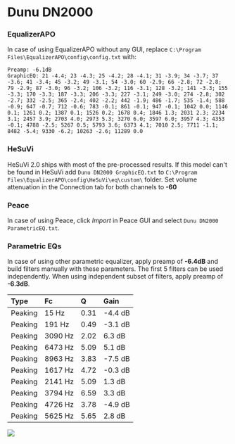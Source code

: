 # Dunu DN2000

### EqualizerAPO
In case of using EqualizerAPO without any GUI, replace `C:\Program Files\EqualizerAPO\config\config.txt`
with:
```
Preamp: -6.1dB
GraphicEQ: 21 -4.4; 23 -4.3; 25 -4.2; 28 -4.1; 31 -3.9; 34 -3.7; 37 -3.6; 41 -3.4; 45 -3.2; 49 -3.1; 54 -3.0; 60 -2.9; 66 -2.8; 72 -2.8; 79 -2.9; 87 -3.0; 96 -3.2; 106 -3.2; 116 -3.1; 128 -3.2; 141 -3.3; 155 -3.3; 170 -3.3; 187 -3.3; 206 -3.3; 227 -3.1; 249 -3.0; 274 -2.8; 302 -2.7; 332 -2.5; 365 -2.4; 402 -2.2; 442 -1.9; 486 -1.7; 535 -1.4; 588 -0.9; 647 -0.7; 712 -0.6; 783 -0.1; 861 -0.1; 947 -0.1; 1042 0.0; 1146 0.1; 1261 0.2; 1387 0.1; 1526 0.2; 1678 0.4; 1846 1.3; 2031 2.3; 2234 3.1; 2457 3.9; 2703 4.0; 2973 5.3; 3270 6.0; 3597 6.0; 3957 4.3; 4353 -0.1; 4788 -2.5; 5267 0.5; 5793 3.6; 6373 4.1; 7010 2.5; 7711 -1.1; 8482 -5.4; 9330 -6.2; 10263 -2.6; 11289 0.0
```

### HeSuVi
HeSuVi 2.0 ships with most of the pre-processed results. If this model can't be found in HeSuVi add
`Dunu DN2000 GraphicEQ.txt` to `C:\Program Files\EqualizerAPO\config\HeSuVi\eq\custom\` folder.
Set volume attenuation in the Connection tab for both channels to **-60**

### Peace
In case of using Peace, click *Import* in Peace GUI and select `Dunu DN2000 ParametricEQ.txt`.

### Parametric EQs
In case of using other parametric equalizer, apply preamp of **-6.4dB** and build filters manually
with these parameters. The first 5 filters can be used independently.
When using independent subset of filters, apply preamp of **-6.3dB**.

| Type    | Fc      |    Q | Gain    |
|:--------|:--------|:-----|:--------|
| Peaking | 15 Hz   | 0.31 | -4.4 dB |
| Peaking | 191 Hz  | 0.49 | -3.1 dB |
| Peaking | 3090 Hz | 2.02 | 6.3 dB  |
| Peaking | 6473 Hz | 5.09 | 5.1 dB  |
| Peaking | 8963 Hz | 3.83 | -7.5 dB |
| Peaking | 1617 Hz | 4.72 | -0.3 dB |
| Peaking | 2141 Hz | 5.09 | 1.3 dB  |
| Peaking | 3794 Hz | 6.59 | 3.3 dB  |
| Peaking | 4726 Hz | 3.78 | -4.9 dB |
| Peaking | 5625 Hz | 5.65 | 2.8 dB  |

![](https://raw.githubusercontent.com/jaakkopasanen/AutoEq/master/results/innerfidelity/sbaf-serious/Dunu%20DN2000/Dunu%20DN2000.png)